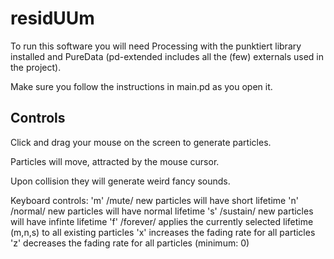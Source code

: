 # residUUm

To run this software you will need Processing with the punktiert library installed and PureData (pd-extended includes all the (few) externals used in the project).

Make sure you follow the instructions in main.pd as you open it.

## Controls

Click and drag your mouse on the screen to generate particles.

Particles will move, attracted by the mouse cursor.

Upon collision they will generate weird fancy sounds.

Keyboard controls:
'm' /mute/ new particles will have short lifetime
'n' /normal/ new particles will have normal lifetime
's' /sustain/ new particles will have infinte lifetime
'f' /forever/ applies the currently selected lifetime (m,n,s) to all existing particles
'x' increases the fading rate for all particles
'z' decreases the fading rate for all particles (minimum: 0)



